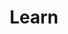 ---
title: Learn
description: Alles wat ik aan het leren ben
image:

# Badge style
style:
    background: "#800080"
    color: "#fff"
---